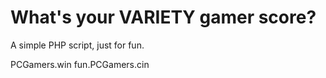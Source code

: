 # What's your VARIETY gamer score?

A simple PHP script, just for fun.

PCGamers.win
fun.PCGamers.cin


